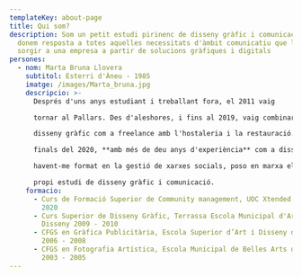 ```yaml
---
templateKey: about-page
title: Qui som?
description: Som un petit estudi pirinenc de disseny gràfic i comunicació que
  donem resposta a totes aquelles necessitats d'àmbit comunicatiu que li puguin
  sorgir a una empresa a partir de solucions gràfiques i digitals
persones:
  - nom: Marta Bruna Llovera
    subtitol: Esterri d'Àneu - 1985
    imatge: /images/Marta_bruna.jpg
    descripcio: >-
      Després d'uns anys estudiant i treballant fora, el 2011 vaig

      tornar al Pallars. Des d'aleshores, i fins al 2019, vaig combinar el

      disseny gràfic com a freelance amb l'hostaleria i la restauració. A

      finals del 2020, **amb més de deu anys d'experiència** com a dissenyadora i

      havent-me format en la gestió de xarxes socials, poso en marxa el meu

      propi estudi de disseny gràfic i comunicació.
    formacio:
      - Curs de Formació Superior de Community management, UOC Xtended Studies
        2020
      - Curs Superior de Disseny Gràfic, Terrassa Escola Municipal d'Art i
        Disseny 2009 - 2010
      - CFGS en Gràfica Publicitària, Escola Superior d’Art i Disseny d'Olot
        2006 - 2008
      - CFGS en Fotografia Artística, Escola Municipal de Belles Arts de Lleida
        2003 - 2005
---
```

